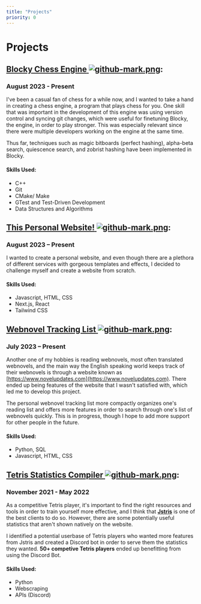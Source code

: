 ```yaml
---
title: "Projects"
priority: 0
---
```

# **Projects**

## [**Blocky Chess Engine** ![github-mark.png](github-mark.png "Github Redirect")](https://github.com/knguy22/Blocky-Chess-Engine): 
### August 2023 - Present 

I've been a casual fan of chess for a while now, and I wanted to take a hand in creating a chess engine, a program that plays chess for you. One skill that was important in the development of this engine was using version control and syncing git changes, which were useful for finetuning Blocky, the engine, in order to play stronger. This was especially relevant since there were multiple developers working on the engine at the same time.

Thus far, techniques such as magic bitboards (perfect hashing), alpha-beta search, quiescence search, and zobrist hashing have been implemented in Blocky.

#### Skills Used:
* C++
* Git
* CMake/ Make 
* GTest and Test-Driven Development
* Data Structures and Algorithms

## [**This Personal Website!** ![github-mark.png](github-mark.png "Github Redirect")](https://github.com/knguy22/personal-website):
### August 2023 – Present

I wanted to create a personal website, and even though there are a plethora of different services with gorgeous templates and effects, I decided to challenge myself and create a website from scratch.

#### Skills Used: 
* Javascript, HTML, CSS
* Next.js, React
* Tailwind CSS

## [**Webnovel Tracking List** ![github-mark.png](github-mark.png "Github Redirect")](https://github.com/knguy22/Personal-Webnovel-Ranking-List):
### July 2023 – Present

Another one of my hobbies is reading webnovels, most often translated webnovels, and the main way the English speaking world keeps track of their webnovels is through a website known as [https://www.novelupdates.com](https://www.novelupdates.com). There ended up being features of the website that I wasn't satisfied with, which led me to develop this project.

The personal webnovel tracking list more compactly organizes one's reading list and offers more features in order to search through one's list of webnovels quickly. This is in progress, though I hope to add more support for other people in the future. 

#### Skills Used:
* Python, SQL
* Javascript, HTML, CSS

## [**Tetris Statistics Compiler** ![github-mark.png](github-mark.png "Github Redirect")](https://github.com/knguy22/Jstris-Stats-Discord-Bot): 
### November 2021 - May 2022

As a competitive Tetris player, it's important to find the right resources and tools in order to train yourself more effective, and I think that [**Jstris**](https://jstris.jezevec10.com) is one of the best clients to do so. However, there are some potentially useful statistics that aren't shown natively on the website.

I identified a potential userbase of Tetris players who wanted more features from Jstris and created a Discord bot in order to serve them the statistics they wanted. **50+ competive Tetris players** ended up benefitting from using the Discord Bot. 

#### Skills Used:
* Python
* Webscraping 
* APIs (Discord)




